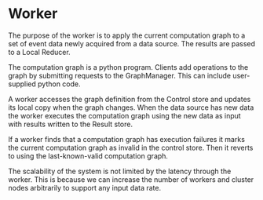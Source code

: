 # Worker 


The purpose of the worker is to apply the current computation graph to a set of event data newly acquired from a data source.
The results are passed to a Local Reducer.

The computation graph is a python program.
Clients add operations to the graph by submitting requests to the GraphManager.
This can include user-supplied python code.

A worker accesses the graph definition from the Control store and updates its local copy when the graph changes.
When the data source has new data the worker executes the computation graph using the new data as input with results written to the Result store.

If a worker finds that a computation graph has execution failures it marks the current computation graph as invalid in the control store.
Then it reverts to using the last-known-valid computation graph.

The scalability of the system is not limited by the latency through the worker.
This is because we can increase the number of workers and cluster nodes arbitrarily to support any input data rate.


